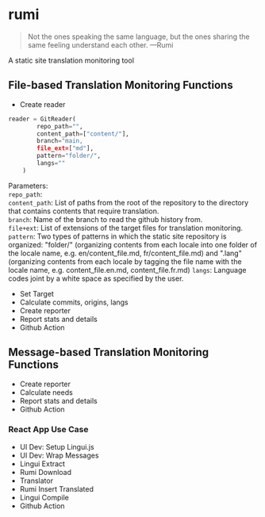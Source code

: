 # rumi

> Not the ones speaking the same language, but the ones sharing the same feeling understand each other.   &mdash;Rumi

A static site translation monitoring tool

## File-based Translation Monitoring Functions

- Create reader

```python
reader = GitReader(
        repo_path="",
        content_path=["content/"],
        branch="main, 
        file_ext=["md"], 
        pattern="folder/",
        langs=""
    )
```

Parameters:  
`repo_path`:  
`content_path`: List of paths from the root of the repository to the directory that contains contents that require translation.  
`branch`: Name of the branch to read the github history from.  
`file+ext`: List of extensions of the target files for translation monitoring.  
`pattern`: Two types of patterns in which the static site repository is organized: "folder/" (organizing contents from each locale into one folder of the locale name, e.g. en/content_file.md, fr/content_file.md) and ".lang" (organizing contents from each locale by tagging the file name with the locale name, e.g. content_file.en.md, content_file.fr.md)
`langs`: Language codes joint by a white space as specified by the user.  


- Set Target
- Calculate commits, origins, langs
- Create reporter
- Report stats and details
- Github Action

## Message-based Translation Monitoring Functions

- Create reporter
- Calculate needs
- Report stats and details
- Github Action

### React App Use Case

- UI Dev: Setup Lingui.js
- UI Dev: Wrap Messages
- Lingui Extract
- Rumi Download
- Translator
- Rumi Insert Translated
- Lingui Compile
- Github Action



